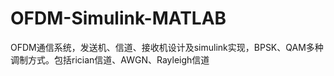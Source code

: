 # OFDM-Simulink-MATLAB
OFDM通信系统，发送机、信道、接收机设计及simulink实现，BPSK、QAM多种调制方式。包括rician信道、AWGN、Rayleigh信道


